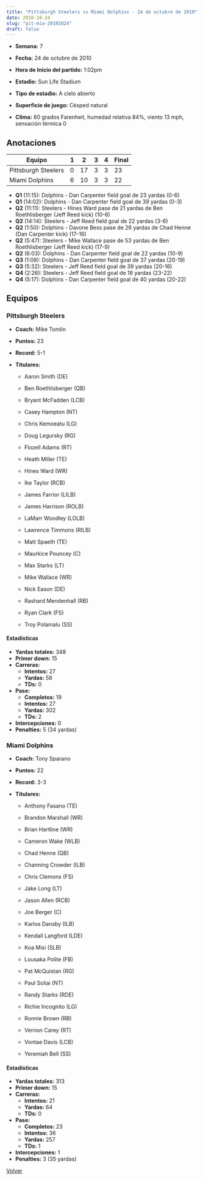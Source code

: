 ```yaml
---
title: "Pittsburgh Steelers vs Miami Dolphins - 24 de octubre de 2010"
date: 2010-10-24
slug: "pit-mia-20101024"
draft: false
---
```


* **Semana:** 7
* **Fecha:** 24 de octubre de 2010

* **Hora de Inicio del partido:** 1:02pm
* **Estadio:** Sun Life Stadium
* **Tipo de estadio:** A cielo abierto
* **Superficie de juego:** Césped natural
* **Clima:** 80 grados Farenheit, humedad relativa 84%, viento 13 mph, sensación térmica 0





## Anotaciones
| Equipo | 1 | 2 | 3 | 4 | Final |
|--------|---|---|---|---|-------|
| Pittsburgh Steelers  | 0 | 17 | 3 | 3  | 23 |
| Miami Dolphins  | 6 | 10 | 3 | 3  | 22 |
* **Q1** (11:15): Dolphins - Dan Carpenter field goal de 23 yardas (0-6)
* **Q1** (14:02): Dolphins - Dan Carpenter field goal de 39 yardas (0-3)
* **Q2** (11:11): Steelers - Hines Ward pase de 21 yardas de Ben Roethlisberger (Jeff Reed kick) (10-6)
* **Q2** (14:14): Steelers - Jeff Reed field goal de 22 yardas (3-6)
* **Q2** (1:50): Dolphins - Davone Bess pase de 26 yardas de Chad Henne (Dan Carpenter kick) (17-16)
* **Q2** (5:47): Steelers - Mike Wallace pase de 53 yardas de Ben Roethlisberger (Jeff Reed kick) (17-9)
* **Q2** (6:03): Dolphins - Dan Carpenter field goal de 22 yardas (10-9)
* **Q3** (1:08): Dolphins - Dan Carpenter field goal de 37 yardas (20-19)
* **Q3** (5:32): Steelers - Jeff Reed field goal de 39 yardas (20-16)
* **Q4** (2:26): Steelers - Jeff Reed field goal de 18 yardas (23-22)
* **Q4** (5:17): Dolphins - Dan Carpenter field goal de 40 yardas (20-22)


## Equipos


### Pittsburgh Steelers
* **Coach:** Mike Tomlin
* **Puntos:** 23
* **Record:** 5-1
* **Titulares:** 

  * Aaron Smith (DE) 

  * Ben Roethlisberger (QB) 

  * Bryant McFadden (LCB) 

  * Casey Hampton (NT) 

  * Chris Kemoeatu (LG) 

  * Doug Legursky (RG) 

  * Flozell Adams (RT) 

  * Heath Miller (TE) 

  * Hines Ward (WR) 

  * Ike Taylor (RCB) 

  * James Farrior (LILB) 

  * James Harrison (ROLB) 

  * LaMarr Woodley (LOLB) 

  * Lawrence Timmons (RILB) 

  * Matt Spaeth (TE) 

  * Maurkice Pouncey (C) 

  * Max Starks (LT) 

  * Mike Wallace (WR) 

  * Nick Eason (DE) 

  * Rashard Mendenhall (RB) 

  * Ryan Clark (FS) 

  * Troy Polamalu (SS) 

#### Estadísticas
* **Yardas totales:** 348
* **Primer down:** 15
* **Carreras:**
  * **Intentos:** 27
  * **Yardas:** 58
  * **TDs:** 0
* **Pase:**
  * **Completos:** 19
  * **Intentos:** 27
  * **Yardas:** 302
  * **TDs:** 2
* **Intercepciones:** 0
* **Penalties:** 5 (34 yardas)

### Miami Dolphins
* **Coach:** Tony Sparano
* **Puntos:** 22
* **Record:** 3-3
* **Titulares:** 

  * Anthony Fasano (TE) 

  * Brandon Marshall (WR) 

  * Brian Hartline (WR) 

  * Cameron Wake (WLB) 

  * Chad Henne (QB) 

  * Channing Crowder (ILB) 

  * Chris Clemons (FS) 

  * Jake Long (LT) 

  * Jason Allen (RCB) 

  * Joe Berger (C) 

  * Karlos Dansby (ILB) 

  * Kendall Langford (LDE) 

  * Koa Misi (SLB) 

  * Lousaka Polite (FB) 

  * Pat McQuistan (RG) 

  * Paul Soliai (NT) 

  * Randy Starks (RDE) 

  * Richie Incognito (LG) 

  * Ronnie Brown (RB) 

  * Vernon Carey (RT) 

  * Vontae Davis (LCB) 

  * Yeremiah Bell (SS) 

#### Estadísticas
* **Yardas totales:** 313
* **Primer down:** 15
* **Carreras:**
  * **Intentos:** 21
  * **Yardas:** 64
  * **TDs:** 0
* **Pase:**
  * **Completos:** 23
  * **Intentos:** 36
  * **Yardas:** 257
  * **TDs:** 1
* **Intercepciones:** 1
* **Penalties:** 3 (35 yardas)


[Volver](/historia/2010)
